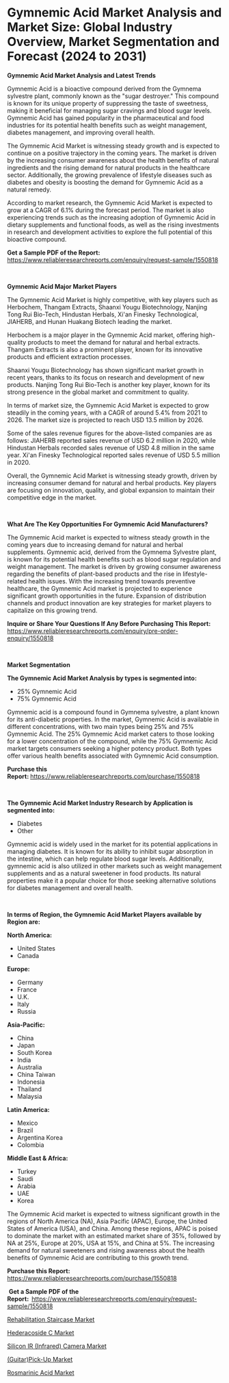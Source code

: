 <p><h1>Gymnemic Acid Market Analysis and Market Size: Global Industry Overview, Market Segmentation and Forecast (2024 to 2031)</h1></p><p><strong>Gymnemic Acid Market Analysis and Latest Trends</strong></p>
<p><p>Gymnemic Acid is a bioactive compound derived from the Gymnema sylvestre plant, commonly known as the "sugar destroyer." This compound is known for its unique property of suppressing the taste of sweetness, making it beneficial for managing sugar cravings and blood sugar levels. Gymnemic Acid has gained popularity in the pharmaceutical and food industries for its potential health benefits such as weight management, diabetes management, and improving overall health.</p><p>The Gymnemic Acid Market is witnessing steady growth and is expected to continue on a positive trajectory in the coming years. The market is driven by the increasing consumer awareness about the health benefits of natural ingredients and the rising demand for natural products in the healthcare sector. Additionally, the growing prevalence of lifestyle diseases such as diabetes and obesity is boosting the demand for Gymnemic Acid as a natural remedy.</p><p>According to market research, the Gymnemic Acid Market is expected to grow at a CAGR of 6.1% during the forecast period. The market is also experiencing trends such as the increasing adoption of Gymnemic Acid in dietary supplements and functional foods, as well as the rising investments in research and development activities to explore the full potential of this bioactive compound.</p></p>
<p><strong>Get a Sample PDF of the Report:&nbsp;</strong> <a href="https://www.reliableresearchreports.com/enquiry/request-sample/1550818">https://www.reliableresearchreports.com/enquiry/request-sample/1550818</a></p>
<p>&nbsp;</p>
<p><strong>Gymnemic Acid Major Market Players</strong></p>
<p><p>The Gymnemic Acid Market is highly competitive, with key players such as Herbochem, Thangam Extracts, Shaanxi Yougu Biotechnology, Nanjing Tong Rui Bio-Tech, Hindustan Herbals, Xi'an Finesky Technological, JIAHERB, and Hunan Huakang Biotech leading the market.</p><p>Herbochem is a major player in the Gymnemic Acid market, offering high-quality products to meet the demand for natural and herbal extracts. Thangam Extracts is also a prominent player, known for its innovative products and efficient extraction processes.</p><p>Shaanxi Yougu Biotechnology has shown significant market growth in recent years, thanks to its focus on research and development of new products. Nanjing Tong Rui Bio-Tech is another key player, known for its strong presence in the global market and commitment to quality.</p><p>In terms of market size, the Gymnemic Acid Market is expected to grow steadily in the coming years, with a CAGR of around 5.4% from 2021 to 2026. The market size is projected to reach USD 13.5 million by 2026.</p><p>Some of the sales revenue figures for the above-listed companies are as follows: JIAHERB reported sales revenue of USD 6.2 million in 2020, while Hindustan Herbals recorded sales revenue of USD 4.8 million in the same year. Xi'an Finesky Technological reported sales revenue of USD 5.5 million in 2020.</p><p>Overall, the Gymnemic Acid Market is witnessing steady growth, driven by increasing consumer demand for natural and herbal products. Key players are focusing on innovation, quality, and global expansion to maintain their competitive edge in the market.</p></p>
<p>&nbsp;</p>
<p><strong>What Are The Key Opportunities For Gymnemic Acid Manufacturers?</strong></p>
<p><p>The Gymnemic Acid market is expected to witness steady growth in the coming years due to increasing demand for natural and herbal supplements. Gymnemic acid, derived from the Gymnema Sylvestre plant, is known for its potential health benefits such as blood sugar regulation and weight management. The market is driven by growing consumer awareness regarding the benefits of plant-based products and the rise in lifestyle-related health issues. With the increasing trend towards preventive healthcare, the Gymnemic Acid market is projected to experience significant growth opportunities in the future. Expansion of distribution channels and product innovation are key strategies for market players to capitalize on this growing trend.</p></p>
<p><strong>Inquire or Share Your Questions If Any Before Purchasing This Report:</strong> <a href="https://www.reliableresearchreports.com/enquiry/pre-order-enquiry/1550818">https://www.reliableresearchreports.com/enquiry/pre-order-enquiry/1550818</a></p>
<p>&nbsp;</p>
<p><strong>Market Segmentation</strong></p>
<p><strong>The Gymnemic Acid Market Analysis by types is segmented into:</strong></p>
<p><ul><li>25% Gymnemic Acid</li><li>75% Gymnemic Acid</li></ul></p>
<p><p>Gymnemic acid is a compound found in Gymnema sylvestre, a plant known for its anti-diabetic properties. In the market, Gymnemic Acid is available in different concentrations, with two main types being 25% and 75% Gymnemic Acid. The 25% Gymnemic Acid market caters to those looking for a lower concentration of the compound, while the 75% Gymnemic Acid market targets consumers seeking a higher potency product. Both types offer various health benefits associated with Gymnemic Acid consumption.</p></p>
<p><strong>Purchase this Report:&nbsp;</strong><a href="https://www.reliableresearchreports.com/purchase/1550818">https://www.reliableresearchreports.com/purchase/1550818</a></p>
<p>&nbsp;</p>
<p><strong>The Gymnemic Acid Market Industry Research by Application is segmented into:</strong></p>
<p><ul><li>Diabetes</li><li>Other</li></ul></p>
<p><p>Gymnemic acid is widely used in the market for its potential applications in managing diabetes. It is known for its ability to inhibit sugar absorption in the intestine, which can help regulate blood sugar levels. Additionally, gymnemic acid is also utilized in other markets such as weight management supplements and as a natural sweetener in food products. Its natural properties make it a popular choice for those seeking alternative solutions for diabetes management and overall health.</p></p>
<p>&nbsp;</p>
<p><strong>In terms of Region, the Gymnemic Acid Market Players available by Region are:</strong></p>
<p>
    <p> <strong> North America: </strong>
        <ul>
            <li>United States</li>
            <li>Canada</li>
        </ul>
        </p> 
    <p> <strong> Europe: </strong>
        <ul>
            <li>Germany</li>
            <li>France</li>
            <li>U.K.</li>
            <li>Italy</li>
            <li>Russia</li>
        </ul>
        </p> 
    <p> <strong> Asia-Pacific: </strong>
        <ul>
            <li>China</li>
            <li>Japan</li>
            <li>South Korea</li>
            <li>India</li>
            <li>Australia</li>
            <li>China Taiwan</li>
            <li>Indonesia</li>
            <li>Thailand</li>
            <li>Malaysia</li>
        </ul>
        </p> 
    <p> <strong> Latin America: </strong>
        <ul>
            <li>Mexico</li>
            <li>Brazil</li>
            <li>Argentina Korea</li>
            <li>Colombia</li>
        </ul>
        </p> 
    <p> <strong> Middle East & Africa: </strong>
        <ul>
            <li>Turkey</li>
            <li>Saudi</li>
            <li>Arabia</li>
            <li>UAE</li>
            <li>Korea</li>
        </ul>
    </p>
    </p>
<p><p>The Gymnemic Acid market is expected to witness significant growth in the regions of North America (NA), Asia Pacific (APAC), Europe, the United States of America (USA), and China. Among these regions, APAC is poised to dominate the market with an estimated market share of 35%, followed by NA at 25%, Europe at 20%, USA at 15%, and China at 5%. The increasing demand for natural sweeteners and rising awareness about the health benefits of Gymnemic Acid are contributing to this growth trend.</p></p>
<p><strong>Purchase this Report: </strong><a href="https://www.reliableresearchreports.com/purchase/1550818">https://www.reliableresearchreports.com/purchase/1550818</a></p>
<p>&nbsp;<strong>Get a Sample PDF of the Report:&nbsp;&nbsp;</strong><a href="https://www.reliableresearchreports.com/enquiry/request-sample/1550818">https://www.reliableresearchreports.com/enquiry/request-sample/1550818</a></p>
<p><strong></strong></p>
<p><p><a href="https://issuu.com/reportprime-2/docs/rehabilitation-staircase-market-size-2030.pptx">Rehabilitation Staircase Market</a></p><p><a href="https://github.com/mbisetmhermsr/Market-Research-Report-List-1/blob/main/hederacoside-c-market.md">Hederacoside C Market</a></p><p><a href="https://gratis-rainforest-2ca.notion.site/Decoding-the-Silicon-IR-Infrared-Camera-Market-A-Deep-Dive-into-the-Latest-Market-Trends-Market--8d52a78573e14fed99d1e8a3b7788ba3">Silicon IR (Infrared) Camera Market</a></p><p><a href="https://issuu.com/reportprime-2/docs/guitarpick-up-market-size-2030.pptx">(Guitar)Pick-Up Market</a></p><p><a href="https://github.com/zjyglelu/Market-Research-Report-List-1/blob/main/rosmarinic-acid-market.md">Rosmarinic Acid Market</a></p></p>
